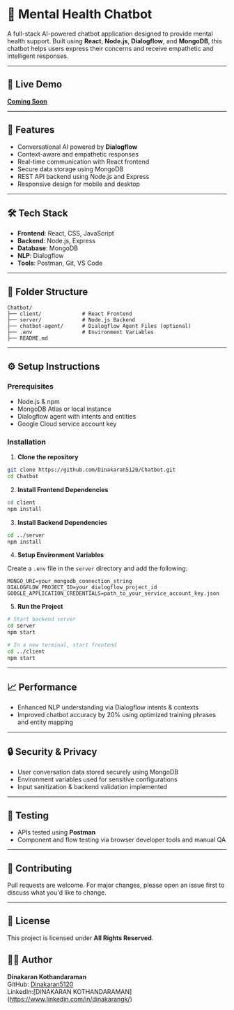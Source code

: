 
# 🧠 Mental Health Chatbot

A full-stack AI-powered chatbot application designed to provide mental health support. Built using **React**, **Node.js**, **Dialogflow**, and **MongoDB**, 
this chatbot helps users express their concerns and receive empathetic and intelligent responses.

---

## 🔗 Live Demo

**[Coming Soon](#)**  

---

## 📌 Features

- Conversational AI powered by **Dialogflow**
- Context-aware and empathetic responses
- Real-time communication with React frontend
- Secure data storage using MongoDB
- REST API backend using Node.js and Express
- Responsive design for mobile and desktop

---

## 🛠️ Tech Stack

- **Frontend**: React, CSS, JavaScript
- **Backend**: Node.js, Express
- **Database**: MongoDB
- **NLP**: Dialogflow
- **Tools**: Postman, Git, VS Code

---

## 📂 Folder Structure

```
Chatbot/
├── client/             # React Frontend
├── server/             # Node.js Backend
├── chatbot-agent/      # Dialogflow Agent Files (optional)
├── .env                # Environment Variables
├── README.md
```

---

## ⚙️ Setup Instructions

### Prerequisites

- Node.js & npm
- MongoDB Atlas or local instance
- Dialogflow agent with intents and entities
- Google Cloud service account key

### Installation

1. **Clone the repository**

```bash
git clone https://github.com/Dinakaran5120/Chatbot.git
cd Chatbot
```

2. **Install Frontend Dependencies**

```bash
cd client
npm install
```

3. **Install Backend Dependencies**

```bash
cd ../server
npm install
```

4. **Setup Environment Variables**

Create a `.env` file in the `server` directory and add the following:

```
MONGO_URI=your_mongodb_connection_string
DIALOGFLOW_PROJECT_ID=your_dialogflow_project_id
GOOGLE_APPLICATION_CREDENTIALS=path_to_your_service_account_key.json
```

5. **Run the Project**

```bash
# Start backend server
cd server
npm start

# In a new terminal, start frontend
cd ../client
npm start
```

---

## 📈 Performance

- Enhanced NLP understanding via Dialogflow intents & contexts
- Improved chatbot accuracy by 20% using optimized training phrases and entity mapping

---

## 🔒 Security & Privacy

- User conversation data stored securely using MongoDB
- Environment variables used for sensitive configurations
- Input sanitization & backend validation implemented

---

## 🧪 Testing

- APIs tested using **Postman**
- Component and flow testing via browser developer tools and manual QA

---

## 🤝 Contributing

Pull requests are welcome. For major changes, please open an issue first to discuss what you'd like to change.

---

## 📄 License

This project is licensed under **All Rights Reserved**.


## 🙋‍♂️ Author

**Dinakaran Kothandaraman**  
GitHub: [Dinakaran5120](https://github.com/Dinakaran5120)  
LinkedIn:[DINAKARAN KOTHANDARAMAN] (https://www.linkedin.com/in/dinakarangk/)

